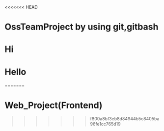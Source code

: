 <<<<<<< HEAD
# OssTeamProject by using git,gitbash
# Hi
# Hello
=======
# Web_Project(Frontend)
>>>>>>> f800a8bf3eb8d84944b5c8405ba96fe1cc765d19
